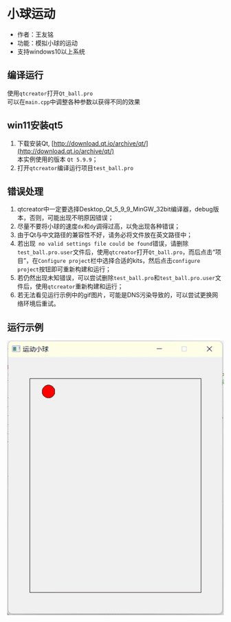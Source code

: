 # 小球运动
 - 作者：王友铭
 - 功能：模拟小球的运动
 - 支持windows10以上系统
 
## 编译运行
使用`qtcreator`打开`Qt_ball.pro`  
可以在`main.cpp`中调整各种参数以获得不同的效果
## win11安装qt5
 1. 下载安装Qt, [http://download.qt.io/archive/qt/](http://download.qt.io/archive/qt/)  
    本实例使用的版本 `Qt 5.9.9`；
 2. 打开`qtcreator`编译运行项目`test_ball.pro`
## 错误处理
 1. qtcreator中一定要选择Desktop_Qt_5_9_9_MinGW_32bit编译器，debug版本，否则，可能出现不明原因错误；
 2. 尽量不要将小球的速度`dx`和`dy`调得过高，以免出现各种错误；
 3. 由于Qt与中文路径的兼容性不好，请务必将文件放在英文路径中； 
 4. 若出现` no valid settings file could be found`错误，请删除`test_ball.pro.user`文件后，使用`qtcreator`打开`Qt_ball.pro`，而后点击“项目”，在`Configure project`栏中选择合适的kits，然后点击`configure project`按钮即可重新构建和运行；
 4. 若仍然出现未知错误，可以尝试删除`test_ball.pro`和`test_ball.pro.user`文件后，使用`qtcreator`重新构建和运行；
 5. 若无法看见运行示例中的gif图片，可能是DNS污染导致的，可以尝试更换网络环境后重试。
## 运行示例
![image](ball.gif)

